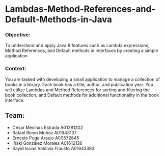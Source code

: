 # Lambdas-Method-References-and-Default-Methods-in-Java
### Objective:
To understand and apply Java 8 features such as Lambda expressions, Method References, and Default methods in interfaces by creating a simple application.

### Context:
You are tasked with developing a small application to manage a collection of books in a library. Each book has a title, author, and publication year. You will utilize Lambdas and Method References for sorting and filtering the book collection, and Default methods for additional functionality in the book interface.

## Team:
- Cesar Mecinas Estrada 	A01281202
- Rafael Romo Muñoz		A01643137 
- Ernesto Puga Araujo		A00572845
- Iñaki González Morales	A01612126
- Sayid Isaías Valdivia Frausto A01643383 
